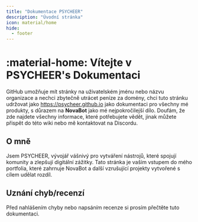 ```yaml
---
title: "Dokumentace PSYCHEER"
description: "Úvodní stránka"
icon: material/home
hide:
  - footer
---
```

# :material-home: Vítejte v PSYCHEER's Dokumentaci

GitHub umožňuje mít stránky na uživatelském jménu nebo názvu organizace a nechci zbytečně utrácet peníze za domény, chci tuto stránku udržovat jako https://psycheer.github.io jako dokumentaci pro všechny mé produkty, s důrazem na **NovaBot** jako mé nejpokročilejší dílo.
Doufám, že zde najdete všechny informace, které potřebujete vědět, jinak můžete přispět do této wiki nebo mě kontaktovat na Discordu.

## O mně
Jsem PSYCHEER, vývojář vášnivý pro vytváření nástrojů, které spojují komunity a zlepšují digitální zážitky. Tato stránka je vaším vstupem do mého portfolia, které zahrnuje NovaBot a další vzrušující projekty vytvořené s cílem udělat rozdíl.

## Uznání chyb/recenzí
Před nahlášením chyby nebo napsáním recenze si prosím přečtěte tuto dokumentaci.
